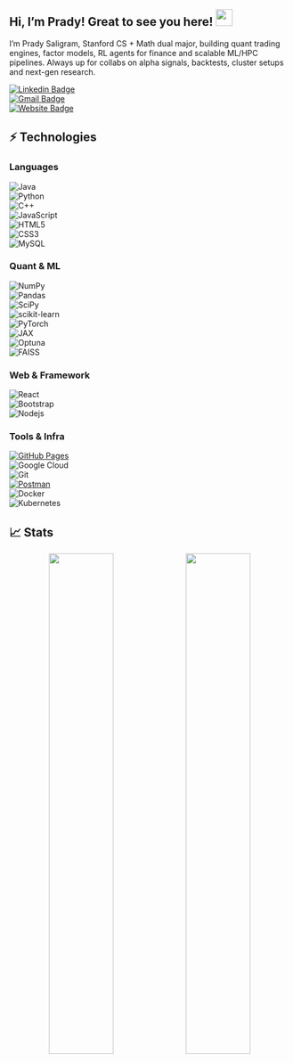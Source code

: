 ## Hi, I’m Prady! Great to see you here! <img src="https://raw.githubusercontent.com/aemmadi/aemmadi/master/wave.gif" width="30px">

I’m Prady Saligram, Stanford CS + Math dual major, building quant trading engines, factor models, RL agents for finance and scalable ML/HPC pipelines. Always up for collabs on alpha signals, backtests, cluster setups and next-gen research.

[![Linkedin Badge](https://img.shields.io/badge/-PradySaligram-blue?style=flat-square&logo=Linkedin&logoColor=white)](https://www.linkedin.com/in/prady-saligram/)  
[![Gmail Badge](https://img.shields.io/badge/-psaligram@stanford.edu-c14438?style=flat-square&logo=Gmail&logoColor=white)](mailto:psaligram@stanford.edu)  
[![Website Badge](https://img.shields.io/badge/-Portfolio-black?style=flat-square&logo=Wordpress&logoColor=white)](https://prady-saligram.github.io/portfolio/#/)

## ⚡ Technologies

### Languages  
![Java](https://img.shields.io/badge/-java-E34A86?style=flat-square&logo=java)  
![Python](https://img.shields.io/badge/-Python-black?style=flat-square&logo=Python)  
![C++](https://img.shields.io/badge/-C++-00599C?style=flat-square&logo=c)  
![JavaScript](https://img.shields.io/badge/-JavaScript-black?style=flat-square&logo=javascript)  
![HTML5](https://img.shields.io/badge/-HTML5-E34F26?style=flat-square&logo=html5&logoColor=white)  
![CSS3](https://img.shields.io/badge/-CSS3-1572B6?style=flat-square&logo=css3)  
![MySQL](https://img.shields.io/badge/-MySQL-black?style=flat-square&logo=mysql)

### Quant & ML  
![NumPy](https://img.shields.io/badge/-NumPy-013243?style=flat-square&logo=numpy)  
![Pandas](https://img.shields.io/badge/-Pandas-150458?style=flat-square&logo=pandas)  
![SciPy](https://img.shields.io/badge/-SciPy-8CAAE6?style=flat-square&logo=scipy)  
![scikit-learn](https://img.shields.io/badge/-scikit--learn-F7931E?style=flat-square&logo=scikit-learn)  
![PyTorch](https://img.shields.io/badge/-PyTorch-EE4C2C?style=flat-square&logo=pytorch)  
![JAX](https://img.shields.io/badge/-JAX-black?style=flat-square&logo=JAX)  
![Optuna](https://img.shields.io/badge/-Optuna-3F6CE4?style=flat-square&logo=optuna)  
![FAISS](https://img.shields.io/badge/-FAISS-000000?style=flat-square)

### Web & Framework  
![React](https://img.shields.io/badge/-React-black?style=flat-square&logo=react)  
![Bootstrap](https://img.shields.io/badge/-Bootstrap-563D7C?style=flat-square&logo=bootstrap)  
![Nodejs](https://img.shields.io/badge/-Nodejs-black?style=flat-square&logo=Node.js)

### Tools & Infra  
<a href="#"><img alt="GitHub Pages" src="https://img.shields.io/badge/GitHub%20Pages-%23327FC7.svg?logo=github&logoColor=white"></a>  
![Google Cloud](https://img.shields.io/badge/Google%20Cloud-black?style=flat-square&logo=google-cloud)  
![Git](https://img.shields.io/badge/-Git-black?style=flat-square&logo=git)  
<a href="#"><img alt="Postman" src="https://img.shields.io/badge/Postman-FF6C37?logo=postman&logoColor=white"></a>  
![Docker](https://img.shields.io/badge/-Docker-2496ED?style=flat-square&logo=docker)  
![Kubernetes](https://img.shields.io/badge/-Kubernetes-326CE5?style=flat-square&logo=kubernetes)

## 📈 Stats

<p align="center">
  <img width="48%" src="https://github-readme-stats.vercel.app/api?username=prady-saligram&show_icons=true&theme=tokyonight" />
  <img width="48%" src="https://github-readme-streak-stats.herokuapp.com/?user=prady-saligram&theme=tokyonight" />
</p>
